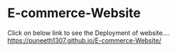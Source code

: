 # E-commerce-Website
Click on below link to see the Deployment of website....
https://puneeth1307.github.io/E-commerce-Website/
